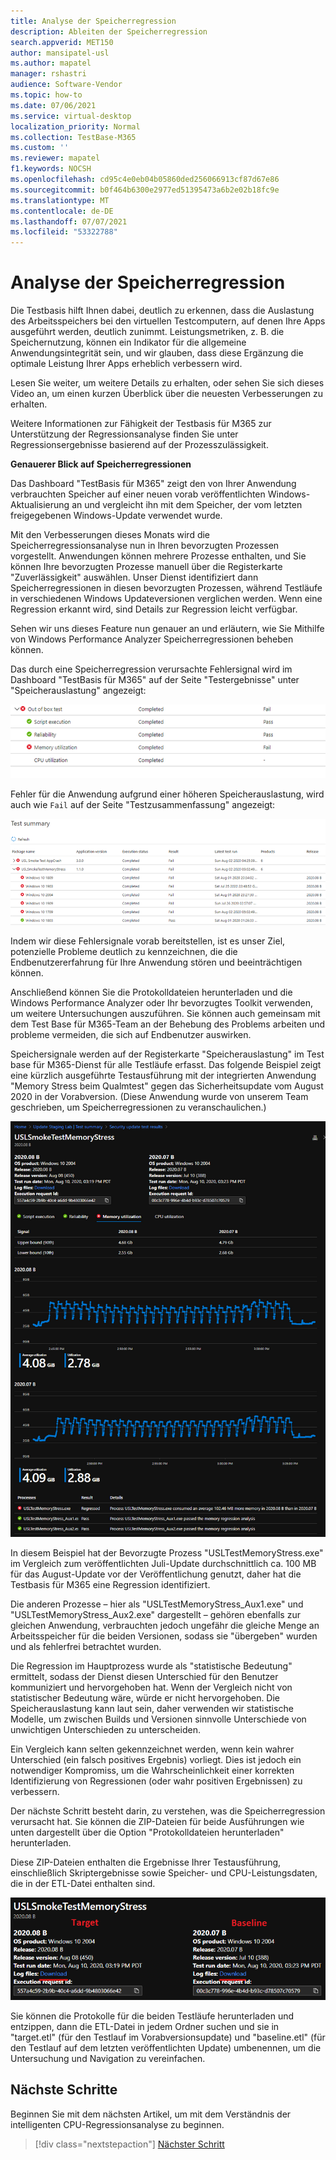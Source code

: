 ```yaml
---
title: Analyse der Speicherregression
description: Ableiten der Speicherregression
search.appverid: MET150
author: mansipatel-usl
ms.author: mapatel
manager: rshastri
audience: Software-Vendor
ms.topic: how-to
ms.date: 07/06/2021
ms.service: virtual-desktop
localization_priority: Normal
ms.collection: TestBase-M365
ms.custom: ''
ms.reviewer: mapatel
f1.keywords: NOCSH
ms.openlocfilehash: cd95c4e0eb04b05860ded256066913cf87d67e86
ms.sourcegitcommit: b0f464b6300e2977ed51395473a6b2e02b18fc9e
ms.translationtype: MT
ms.contentlocale: de-DE
ms.lasthandoff: 07/07/2021
ms.locfileid: "53322788"
---
```

# <a name="memory-regression-analysis"></a>Analyse der Speicherregression

Die Testbasis hilft Ihnen dabei, deutlich zu erkennen, dass die Auslastung des Arbeitsspeichers bei den virtuellen Testcomputern, auf denen Ihre Apps ausgeführt werden, deutlich zunimmt. Leistungsmetriken, z. B. die Speichernutzung, können ein Indikator für die allgemeine Anwendungsintegrität sein, und wir glauben, dass diese Ergänzung die optimale Leistung Ihrer Apps erheblich verbessern wird.

Lesen Sie weiter, um weitere Details zu erhalten, oder sehen Sie sich dieses Video an, um einen kurzen Überblick über die neuesten Verbesserungen zu erhalten. 

Weitere Informationen zur Fähigkeit der Testbasis für M365 zur Unterstützung der Regressionsanalyse finden Sie unter Regressionsergebnisse basierend auf der Prozesszulässigkeit.

<b>Genauerer Blick auf Speicherregressionen</b>

Das Dashboard "TestBasis für M365" zeigt den von Ihrer Anwendung verbrauchten Speicher auf einer neuen vorab veröffentlichten Windows-Aktualisierung an und vergleicht ihn mit dem Speicher, der vom letzten freigegebenen Windows-Update verwendet wurde. 

Mit den Verbesserungen dieses Monats wird die Speicherregressionsanalyse nun in Ihren bevorzugten Prozessen vorgestellt. Anwendungen können mehrere Prozesse enthalten, und Sie können Ihre bevorzugten Prozesse manuell über die Registerkarte "Zuverlässigkeit" auswählen. Unser Dienst identifiziert dann Speicherregressionen in diesen bevorzugten Prozessen, während Testläufe in verschiedenen Windows Updateversionen verglichen werden. Wenn eine Regression erkannt wird, sind Details zur Regression leicht verfügbar.

Sehen wir uns dieses Feature nun genauer an und erläutern, wie Sie Mithilfe von Windows Performance Analyzer Speicherregressionen beheben können.

Das durch eine Speicherregression verursachte Fehlersignal wird im Dashboard "TestBasis für M365" auf der Seite "Testergebnisse" unter "Speicherauslastung" angezeigt:

![Speicherauslastungsergebnisse](Media/01_memory-utilization-results.png)


Fehler für die Anwendung aufgrund einer höheren Speicherauslastung, wird auch wie ```Fail``` auf der Seite "Testzusammenfassung" angezeigt:

![Testzusammenfassungsergebnisse](Media/02_test-summary.png)

Indem wir diese Fehlersignale vorab bereitstellen, ist es unser Ziel, potenzielle Probleme deutlich zu kennzeichnen, die die Endbenutzererfahrung für Ihre Anwendung stören und beeinträchtigen können. 

Anschließend können Sie die Protokolldateien herunterladen und die Windows Performance Analyzer oder Ihr bevorzugtes Toolkit verwenden, um weitere Untersuchungen auszuführen. Sie können auch gemeinsam mit dem Test Base für M365-Team an der Behebung des Problems arbeiten und probleme vermeiden, die sich auf Endbenutzer auswirken.

Speichersignale werden auf der Registerkarte "Speicherauslastung" im Test base für M365-Dienst für alle Testläufe erfasst. Das folgende Beispiel zeigt eine kürzlich ausgeführte Testausführung mit der integrierten Anwendung "Memory Stress beim Qualmtest" gegen das Sicherheitsupdate vom August 2020 in der Vorabversion. (Diese Anwendung wurde von unserem Team geschrieben, um Speicherregressionen zu veranschaulichen.)

![Speicherregressionsergebnisse](Media/03_memory-regression%20comparison.png)

In diesem Beispiel hat der Bevorzugte Prozess "USLTestMemoryStress.exe" im Vergleich zum veröffentlichten Juli-Update durchschnittlich ca. 100 MB für das August-Update vor der Veröffentlichung genutzt, daher hat die Testbasis für M365 eine Regression identifiziert. 

Die anderen Prozesse – hier als "USLTestMemoryStress_Aux1.exe" und "USLTestMemoryStress_Aux2.exe" dargestellt – gehören ebenfalls zur gleichen Anwendung, verbrauchten jedoch ungefähr die gleiche Menge an Arbeitsspeicher für die beiden Versionen, sodass sie "übergeben" wurden und als fehlerfrei betrachtet wurden.

Die Regression im Hauptprozess wurde als "statistische Bedeutung" ermittelt, sodass der Dienst diesen Unterschied für den Benutzer kommuniziert und hervorgehoben hat. Wenn der Vergleich nicht von statistischer Bedeutung wäre, würde er nicht hervorgehoben. Die Speicherauslastung kann laut sein, daher verwenden wir statistische Modelle, um zwischen Builds und Versionen sinnvolle Unterschiede von unwichtigen Unterschieden zu unterscheiden. 

Ein Vergleich kann selten gekennzeichnet werden, wenn kein wahrer Unterschied (ein falsch positives Ergebnis) vorliegt. Dies ist jedoch ein notwendiger Kompromiss, um die Wahrscheinlichkeit einer korrekten Identifizierung von Regressionen (oder wahr positiven Ergebnissen) zu verbessern.

Der nächste Schritt besteht darin, zu verstehen, was die Speicherregression verursacht hat. Sie können die ZIP-Dateien für beide Ausführungen wie unten dargestellt über die Option "Protokolldateien herunterladen" herunterladen. 

Diese ZIP-Dateien enthalten die Ergebnisse Ihrer Testausführung, einschließlich Skriptergebnisse sowie Speicher- und CPU-Leistungsdaten, die in der ETL-Datei enthalten sind.

![Testdateien für Speicherregression](Media/04_memory-regression-test-files.png)

Sie können die Protokolle für die beiden Testläufe herunterladen und entzippen, dann die ETL-Datei in jedem Ordner suchen und sie in "target.etl" (für den Testlauf im Vorabversionsupdate) und "baseline.etl" (für den Testlauf auf dem letzten veröffentlichten Update) umbenennen, um die Untersuchung und Navigation zu vereinfachen.
 
## <a name="next-steps"></a>Nächste Schritte

Beginnen Sie mit dem nächsten Artikel, um mit dem Verständnis der intelligenten CPU-Regressionsanalyse zu beginnen.
> [!div class="nextstepaction"]
> [Nächster Schritt](cpu.md)

<!---
Add button for next page
-->
